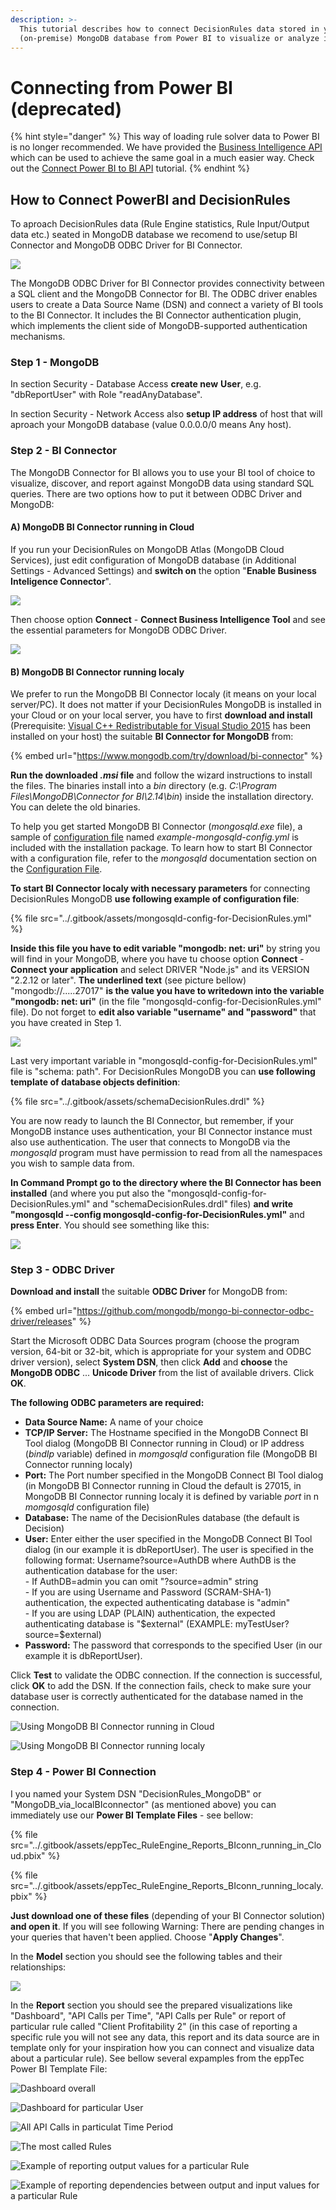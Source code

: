 ```yaml
---
description: >-
  This tutorial describes how to connect DecisionRules data stored in your own
  (on-premise) MongoDB database from Power BI to visualize or analyze it.
---
```


# Connecting from Power BI (deprecated)

{% hint style="danger" %}
This way of loading rule solver data to Power BI is no longer recommended. We have provided the [Business Intelligence API](../api/bi-api/) which can be used to achieve the same goal in a much easier way. Check out the [Connect Power BI to BI API](connect-power-bi-to-business-intelligence-api.md) tutorial.
{% endhint %}

## How to Connect PowerBI and DecisionRules

To aproach DecisionRules data (Rule Engine statistics, Rule Input/Output data etc.) seated in MongoDB database we recomend to use/setup BI Connector and MongoDB ODBC Driver for BI Connector.

![](<../.gitbook/assets/image (188) (1) (1).png>)

The MongoDB ODBC Driver for BI Connector provides connectivity between a SQL client and the MongoDB Connector for BI. The ODBC driver enables users to create a Data Source Name (DSN) and connect a variety of BI tools to the BI Connector. It includes the BI Connector authentication plugin, which implements the client side of MongoDB-supported authentication mechanisms.

### **Step 1 - MongoDB**

In section Security - Database Access **create new** **User**, e.g. "dbReportUser" with Role "readAnyDatabase".

In section Security - Network Access also **setup IP address** of host that will aproach your MongoDB database (value 0.0.0.0/0 means Any host).



### **Step 2 - BI Connector**

The MongoDB Connector for BI allows you to use your BI tool of choice to visualize, discover, and report against MongoDB data using standard SQL queries. There are two options how to put it between ODBC Driver and MongoDB:

#### A) MongoDB BI Connector running in Cloud

If you run your DecisionRules on MongoDB Atlas (MongoDB Cloud Services), just edit configuration of MongoDB database (in Additional Settings - Advanced Settings) and **switch on** the option "**Enable Business Inteligence Connector**".

![](<../.gitbook/assets/image (186) (1).png>)

Then choose option **Connect** - **Connect Business Intelligence Tool** and see the essential parameters for MongoDB ODBC Driver.

![](<../.gitbook/assets/image (182) (1).png>)

#### **B)** MongoDB BI Connector running localy

We prefer to run the MongoDB BI Connector localy (it means on your local server/PC). It does not matter if your DecisionRules MongoDB is installed in your Cloud or on your local server, you have to first **download and install** (Prerequisite: [Visual C++ Redistributable for Visual Studio 2015](https://www.microsoft.com/en-us/download/details.aspx?id=48145) has been installed on your host) the suitable **BI Connector for MongoDB** from:

{% embed url="https://www.mongodb.com/try/download/bi-connector" %}

**Run the downloaded&#x20;**_**.msi**_**&#x20;file** and follow the wizard instructions to install the files. The binaries install into a _bin_ directory (e.g. _C:\Program Files\MongoDB\Connector for BI\2.14\bin_) inside the installation directory. You can delete the old binaries.

To help you get started MongoDB BI Connector (_mongosqld.exe_ file), a sample of [configuration file](https://docs.mongodb.com/bi-connector/master/reference/mongosqld/#std-label-config-format) named _example-mongosqld-config.yml_ is included with the installation package. To learn how to start BI Connector with a configuration file, refer to the _mongosqld_ documentation section on the [Configuration File](https://docs.mongodb.com/bi-connector/master/reference/mongosqld/#std-label-config-format).

**To start BI Connector localy with necessary parameters** for connecting DecisionRules MongoDB **use following example of configuration file**:

{% file src="../.gitbook/assets/mongosqld-config-for-DecisionRules.yml" %}

**Inside this file you have to edit variable "mongodb: net: uri"** by string you will find in your MongoDB, where you have tu choose option **Connect** - **Connect your application** and select DRIVER "Node.js" and its VERSION "2.2.12 or later". **The underlined text** (see picture bellow) "mongodb://.....27017" **is the value you have to writedown into the variable "mongodb: net: uri"** (in the file "mongosqld-config-for-DecisionRules.yml" file). Do not forget to **edit also variable "username" and "password"** that you have created in Step 1. &#x20;

![](<../.gitbook/assets/image (165) (1).png>)

Last very important variable in "mongosqld-config-for-DecisionRules.yml" file is "schema: path". For DecisionRules MongoDB you can **use following template of database objects definition**:

{% file src="../.gitbook/assets/schemaDecisionRules.drdl" %}

You are now ready to launch the BI Connector, but remember, if your MongoDB instance uses authentication, your BI Connector instance must also use authentication. The user that connects to MongoDB via the _mongosqld_ program must have permission to read from all the namespaces you wish to sample data from.

**In Command Prompt go to the directory where the BI Connector has been installed** (and where you put also the "mongosqld-config-for-DecisionRules.yml" and "schemaDecisionRules.drdl" files) **and write "mongosqld --config mongosqld-config-for-DecisionRules.yml"** and **press Enter**. You should see something like this:

![](<../.gitbook/assets/image (184) (1) (1).png>)

### **Step 3 - ODBC Driver**

**Download and install** the suitable **ODBC Driver** for MongoDB from:

{% embed url="https://github.com/mongodb/mongo-bi-connector-odbc-driver/releases" %}

Start the Microsoft ODBC Data Sources program (choose the program version, 64-bit or 32-bit,  which is appropriate for your system and ODBC driver version), select **System DSN**, then click **Add** and **choose** the **MongoDB ODBC** ... **Unicode Driver** from the list of available drivers. Click **OK**.

**The following ODBC parameters are required:**

* **Data Source Name:** A name of your choice
* **TCP/IP Server:** The Hostname specified in the MongoDB Connect BI Tool dialog (MongoDB BI Connector running in Cloud) or IP address (_bindIp_ variable) defined in _momgosqld_ configuration file (MongoDB BI Connector running localy)
* **Port:** The Port number specified in the MongoDB Connect BI Tool dialog (in MongoDB BI Connector running in Cloud the default is 27015, in MongoDB BI Connector running localy it is defined by variable _port_ in n _momgosqld_ configuration file)
* **Database:** The name of the DecisionRules database (the default is Decision)
* **User:** Enter either the user specified in the MongoDB Connect BI Tool dialog (in our example it is dbReportUser). The user is specified in the following format: Username?source=AuthDB where AuthDB is the authentication database for the user:\
  \- If AuthDB=admin you can omit "?source=admin" string\
  \- If you are using Username and Password (SCRAM-SHA-1) authentication, the expected authenticating database is "admin"\
  \- If you are using LDAP (PLAIN) authentication, the expected authenticating database is "$external" (EXAMPLE: myTestUser?source=$external)
* **Password:** The password that corresponds to the specified User (in our example it is dbReportUser).

Click **Test** to validate the ODBC connection. If the connection is successful, click **OK** to add the DSN. If the connection fails, check to make sure your database user is correctly authenticated for the database named in the connection.

&#x20;

![Using MongoDB BI Connector running in Cloud](../.gitbook/assets/Connect_to_MongoDB_from_PowerBI_step10_inCloud.png)

![Using MongoDB BI Connector running localy](../.gitbook/assets/Connect_to_MongoDB_from_PowerBI_step10_onPremise.png)

### Step 4 - Power BI Connection

I you named your System DSN "DecisionRules\_MongoDB" or  "MongoDB\_via\_localBIconnector" (as mentioned above) you can immediately use our **Power BI Template Files** - see bellow:

{% file src="../.gitbook/assets/eppTec_RuleEngine_Reports_BIconn_running_in_Cloud.pbix" %}

{% file src="../.gitbook/assets/eppTec_RuleEngine_Reports_BIconn_running_localy.pbix" %}

**Just download one of these files** (depending of your BI Connector solution) **and open it**. If you will see following Warning: There are pending changes in your queries that haven't been applied. Choose "**Apply Changes**".

In the **Model** section you should see the following tables and their relationships:

![](<../.gitbook/assets/image (161) (1) (1).png>)

In the **Report** section you should see the prepared visualizations like "Dashboard", "API Calls per Time", "API Calls per Rule" or report of particular rule called "Client Profitability 2" (in this case of reporting a specific rule you will not see any data, this report and its data source are in template only for your inspiration how you can connect and visualize data about a particular rule). See bellow several expamples from the eppTec Power BI Template File:

![Dashboard overall](<../.gitbook/assets/image (183) (1).png>)

![Dashboard for particular User](<../.gitbook/assets/image (151).png>)

![All API Calls in particulat Time Period](<../.gitbook/assets/image (170) (1) (1).png>)

![The most called Rules](<../.gitbook/assets/image (165) (1) (1).png>)

![Example of reporting output values for a particular Rule](<../.gitbook/assets/image (180) (1) (1) (1).png>)

![Example of reporting dependencies between output and input values for a particular Rule](<../.gitbook/assets/image (160) (1) (1).png>)
